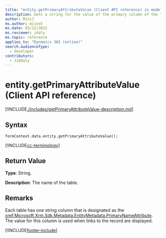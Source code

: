 ```yaml
---
title: "entity.getPrimaryAttributeValue (Client API reference) in model-driven apps"
description: Gets a string for the value of the primary column of the table.
author: MitiJ
ms.author: mijosh
ms.date: 03/12/2022
ms.reviewer: jdaly
ms.topic: reference
applies_to: "Dynamics 365 (online)"
search.audienceType: 
  - developer
contributors:
  - JimDaly
---
```

# entity.getPrimaryAttributeValue (Client API reference)



[!INCLUDE[./includes/getPrimaryAttributeValue-description.md](./includes/getPrimaryAttributeValue-description.md)]

## Syntax

`formContext.data.entity.getPrimaryAttributeValue();`

[!INCLUDE[cc-terminology](../../../../data-platform/includes/cc-terminology.md)]

## Return Value

**Type**: String.

**Description**: The name of the table.

## Remarks

Each table has one string column that is designated as the <xref:Microsoft.Xrm.Sdk.Metadata.EntityMetadata.PrimaryNameAttribute>. The value for this column is used when links to the record are displayed.

[!INCLUDE[footer-include](../../../../../includes/footer-banner.md)]

